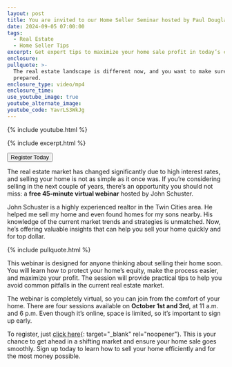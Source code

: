 ```yaml
---
layout: post
title: You are invited to our Home Seller Seminar hosted by Paul Douglas
date: 2024-09-05 07:00:00
tags:
  - Real Estate
  - Home Seller Tips
excerpt: Get expert tips to maximize your home sale profit in today’s changing market.
enclosure:
pullquote: >-
  The real estate landscape is different now, and you want to make sure you’re
  prepared.
enclosure_type: video/mp4
enclosure_time:
use_youtube_image: true
youtube_alternate_image:
youtube_code: YavrLS3WkJg
---
```

{% include youtube.html %}

{% include excerpt.html %}


<div class="text-center"><a href="https://www.johnschustergroup.com/home_seller_forum" target="blank"><button type="button">Register Today</button></a></div>

The real estate market has changed significantly due to high interest rates, and selling your home is not as simple as it once was. If you’re considering selling in the next couple of years, there’s an opportunity you should not miss: a **free 45-minute virtual webinar** hosted by John Schuster.

John Schuster is a highly experienced realtor in the Twin Cities area. He helped me sell my home and even found homes for my sons nearby. His knowledge of the current market trends and strategies is unmatched. Now, he’s offering valuable insights that can help you sell your home quickly and for top dollar.<br>

{% include pullquote.html %}

This webinar is designed for anyone thinking about selling their home soon. You will learn how to protect your home’s equity, make the process easier, and maximize your profit. The session will provide practical tips to help you avoid common pitfalls in the current real estate market.

The webinar is completely virtual, so you can join from the comfort of your home. There are four sessions available on **October 1st and 3rd**, at 11 a.m. and 6 p.m. Even though it’s online, space is limited, so it’s important to sign up early.

To register, just [click here](https://www.johnschustergroup.com/home_seller_forum){: target="_blank" rel="noopener"}. This is your chance to get ahead in a shifting market and ensure your home sale goes smoothly. Sign up today to learn how to sell your home efficiently and for the most money possible.
